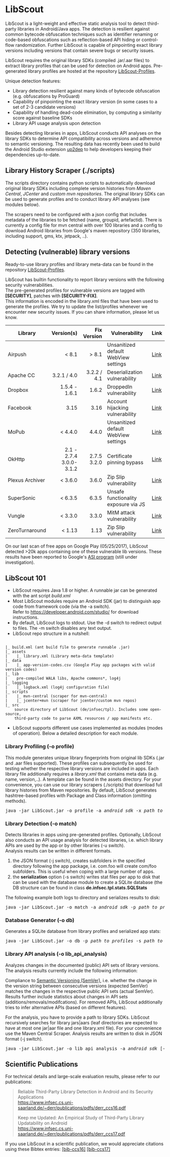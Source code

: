 # LibScout

LibScout is a light-weight and effective static analysis tool to detect third-party libraries in Android/Java apps. The detection is resilient against common bytecode obfuscation techniques such as identifier renaming or code-based obfuscations such as reflection-based API hiding or control-flow randomization. Further LibScout is capable of pinpointing exact library versions including versions that contain severe bugs or security issues.<br>

LibScout requires the original library SDKs (compiled .jar/.aar files) to extract library profiles that can be used for detection on Android apps. Pre-generated library profiles are hosted at the repository [LibScout-Profiles](https://github.com/reddr/LibScout-Profiles).

Unique detection features:
 * Library detection resilient against many kinds of bytecode obfuscation (e.g. obfuscations by ProGuard)
 * Capability of pinpointing the exact library version (in some cases to a set of 2-3 candidate versions)
 * Capability of handling dead-code elimination, by computing a similarity score against baseline SDKs
 * Library API usage analysis upon detection

Besides detecting libraries in apps, LibScout conducts API analyses on the library SDKs to determine API compatibility across versions and adherence to semantic versioning.
The resulting data has recently been used to build the Android Studio extension [up2dep](https://github.com/ngcuongst/up2dep) to help developers keeping their dependencies up-to-date.


## Library History Scraper (./scripts)

The scripts directory contains python scripts to automatically download original library SDKs including complete version histories from *Maven Central*, *JCenter* and *custom mvn repositories*. The original library SDKs can be used to generate profiles and to conduct library API analyses (see modules below).

The scrapers need to be configured with a json config that includes metadata of the libraries to be fetched (name, groupid, artefactid). There is currently a config file for mvn central with over 100 libraries and a config to download Android libraries from Google's maven repository (350 libraries, including support, gms, ktx, jetpack, ..).


## Detecting (vulnerable) library versions
Ready-to-use library profiles and library meta-data can be found in the repository [LibScout-Profiles](https://github.com/reddr/LibScout-Profiles).

LibScout has builtin functionality to report library versions with the following security vulnerabilities.<br>
The pre-generated profiles for vulnerable versions are tagged with <b>[SECURITY]</b>, patches with <b>[SECURITY-FIX]</b>. <br>
This information is encoded in the library.xml files that have been used to generate the profiles.
We try to update the list/profiles whenever we encounter new security issues. If you can share information, please let us know.


| Library    |   Version(s)    | Fix Version   |  Vulnerability                         |     Link  |
| ---------- | ---------------:|--------------:|--------------------------------------- | ---------------------------------------------------------------------------------------------------------------   |
| Airpush    |      < 8.1      |  > 8.1        |  Unsanitized default WebView settings  |  [Link](https://support.google.com/faqs/answer/6376737)  |
| Apache CC  | 3.2.1 / 4.0     |  3.2.2 / 4.1  |  Deserialization vulnerability         |  [Link](http://www.kb.cert.org/vuls/id/576313)  |
| Dropbox    | 1.5.4 - 1.6.1   |   1.6.2       |  DroppedIn vulnerability               |  [Link](https://blogs.dropbox.com/developers/2015/03/security-bug-resolved-in-the-dropbox-sdks-for-android)  |
| Facebook   |       3.15      |    3.16       |  Account hijacking vulnerability       |  [Link](http://thehackernews.com/2014/07/facebook-sdk-vulnerability-puts.html)  |
| MoPub      |    < 4.4.0      |  4.4.0        |  Unsanitized default WebView settings  |  [Link](https://support.google.com/faqs/answer/6345928)  |
| OkHttp     | 2.1 - 2.7.4 <br>3.0.0- 3.1.2  |  2.7.5<br>3.2.0  |  Certificate pinning bypass  |  [Link](https://medium.com/square-corner-blog/vulnerability-in-okhttps-certificate-pinner-2a7326ad073b)  |
| Plexus Archiver    |  < 3.6.0        |  3.6.0        | Zip Slip vulnerability                | [Link](https://github.com/snyk/zip-slip-vulnerability)
| SuperSonic |    < 6.3.5      |   6.3.5       |  Unsafe functionality exposure via JS  |  [Link](https://support.google.com/faqs/answer/7126517)  |
| Vungle     |    < 3.3.0      |  3.3.0        |  MitM attack vulnerability             |  [Link](https://support.google.com/faqs/answer/6313713)  |
| ZeroTurnaround | < 1.13      | 1.13          |  Zip Slip vulnerability                | [Link](https://github.com/snyk/zip-slip-vulnerability)

On our last scan of free apps on Google Play (05/25/2017), LibScout detected >20k apps containing one of these vulnerable lib versions.
These results have been reported to Google's [ASI program](https://developer.android.com/google/play/asi.html) (still under investigation).


##  LibScout 101

 * LibScout requires Java 1.8 or higher. A runnable jar can be generated with the ant script <i>build.xml</i>
 * Most LibScout modules require an Android SDK (jar) to distinguish app code from framework code (via the -a switch).<br>
Refer to <a href="https://developer.android.com/studio/">https://developer.android.com/studio/</a> for download instructions.
 * By default, LibScout logs to stdout. Use the -d switch to redirect output to files. The -m switch disables any text output.
 * LibScout repo structure in a nutshell:<br>
<pre><code>
|_ build.xml (ant build file to generate runnable .jar)
|_ assets
|    |_ library.xml (Library meta-data template)
|_ data
|    |_ app-version-codes.csv (Google Play app packages with valid version codes)
|_ lib
|    pre-compiled WALA libs, Apache commons*, log4j
|_ logging
|    |_ logback.xml (log4j configuration file)
|_ scripts
|    |_ mvn-central (scraper for mvn-central)
|    |_ jcenter+mvn (scraper for jcenter/custom mvn repos)
|_ src
    source directory of LibScout (de/infsec/tpl). Includes some open-source,
    third-party code to parse AXML resources / app manifests etc.
</code></pre>
  * LibScout supports different use cases implemented as modules (modes of operation). Below a detailed description for each module.

### Library Profiling (-o profile)

This module generates unique library fingerprints from original lib SDKs (.jar and .aar files supported). These profiles can subsequently be used for testing whether the respective library
versions are included in apps. Each library file additionally requires a <i>library.xml</i> that contains meta data (e.g. name, version,..). A template can be found in the assets directory.
For your convenience, you can use our library scrapers (./scripts) that download full library histories from Maven repositories.
By default, LibScout generates hashtree-based profiles with Package and Class information (omitting methods).<br>
<pre>java -jar LibScout.jar -o profile -a <i>android_sdk</i> -x <i>path_to_library_xml</i> <i>path_to_library_file</i> </pre>

### Library Detection (-o match)

Detects libraries in apps using pre-generated profiles. Optionally, LibScout also conducts an API usage analysis for  detected libraries, i.e. which library APIs are used by the app or by other libraries (-u switch).<br>
Analysis results can be written in different formats.
<ol>
    <li> the JSON format (-j switch), creates subfolders in the specified directory following the app package, i.e. com.foo will create com/foo subfolders.
        This is useful when coping with a large number of apps.</li>
    <li> the <b>serialization</b> option (-s switch) writes stat files per app to disk that can be used with the database module to create a SQLite database (the DB structure can be found in class
    <b>de.infsec.tpl.stats.SQLStats</b></li>
</ol>
The following example both logs to directory and serializes results to disk:<br>
<pre>java -jar LibScout.jar -o match -a <i>android_sdk</i> -p <i>path_to_profiles</i> [-u] [-s <i>stats_dir</i>] [-d <i>log_dir</i>] <i>path_to_app(s)</i>  </pre>

### Database Generator (-o db)

Generates a SQLite database from library profiles and serialized app stats:<br>
<pre>java -jar LibScout.jar -o db -p <i>path_to_profiles</i> -s <i>path_to_app_stats</i> </pre>

### Library API analysis (-o lib_api_analysis)

Analyzes changes in the documented (public) API sets of library versions.<br>
The analysis results currently include the following information:

Compliance to <a href="http://semver.org">Semantic Versioning (SemVer)</a>, i.e. whether the change in the version string between consecutive versions (expected SemVer) matches
the changes in the respective public API sets (actual SemVer). Results further include statistics about changes in API sets (additions/removals/modifcations). For removed APIs,
LibScout additionally tries to infer alternative APIs (based on different features).<br>

For the analysis, you have to provide a path to library SDKs. LibScout recursively searches for library jars|aars (leaf directories are expected to have at most one jar|aar file and one library.xml file).
For your convenience use the Maven Central Scraper. Analysis results are written to disk in JSON format (-j switch).<br>
<pre>java -jar LibScout.jar -o lib_api_analysis -a <i>android_sdk</i> [-j <i>json_dir</i>] <i>path_to_lib_sdks</i></pre>

## Scientific Publications

For technical details and large-scale evaluation results, please refer to our publications:<br>
> Reliable Third-Party Library Detection in Android and its Security Applications<br>
> https://www.infsec.cs.uni-saarland.de/~derr/publications/pdfs/derr_ccs16.pdf
>
> Keep me Updated: An Empirical Study of Third-Party Library Updatability on Android<br>
> https://www.infsec.cs.uni-saarland.de/~derr/publications/pdfs/derr_ccs17.pdf

If you use LibScout in a scientific publication, we would appreciate citations using these Bibtex entries: [[bib-ccs16]](https://www.infsec.cs.uni-saarland.de/~derr/publications/bib/derr_ccs16.bib)
[[bib-ccs17]](https://www.infsec.cs.uni-saarland.de/~derr/publications/bib/derr_ccs17.bib)<br>


